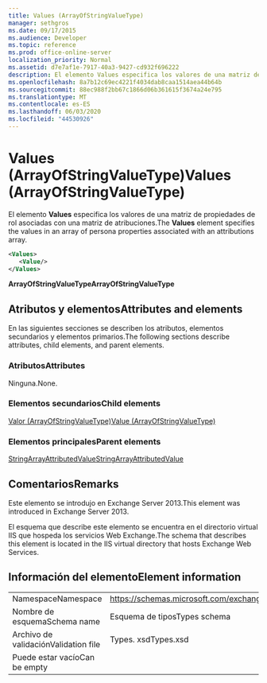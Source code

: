 ```yaml
---
title: Values (ArrayOfStringValueType)
manager: sethgros
ms.date: 09/17/2015
ms.audience: Developer
ms.topic: reference
ms.prod: office-online-server
localization_priority: Normal
ms.assetid: d7e7af1e-7917-40a3-9427-cd932f696222
description: El elemento Values especifica los valores de una matriz de propiedades de rol asociadas con una matriz de atribuciones.
ms.openlocfilehash: 8a7b12c69ec4221f4034dab8caa1514aea44b64b
ms.sourcegitcommit: 88ec988f2bb67c1866d06b361615f3674a24e795
ms.translationtype: MT
ms.contentlocale: es-ES
ms.lasthandoff: 06/03/2020
ms.locfileid: "44530926"
---
```

# <a name="values-arrayofstringvaluetype"></a><span data-ttu-id="5a355-103">Values (ArrayOfStringValueType)</span><span class="sxs-lookup"><span data-stu-id="5a355-103">Values (ArrayOfStringValueType)</span></span>

<span data-ttu-id="5a355-104">El elemento **Values** especifica los valores de una matriz de propiedades de rol asociadas con una matriz de atribuciones.</span><span class="sxs-lookup"><span data-stu-id="5a355-104">The **Values** element specifies the values in an array of persona properties associated with an attributions array.</span></span> 
  
```XML
<Values>
   <Value/>
</Values>
```

<span data-ttu-id="5a355-105">**ArrayOfStringValueType**</span><span class="sxs-lookup"><span data-stu-id="5a355-105">**ArrayOfStringValueType**</span></span>

## <a name="attributes-and-elements"></a><span data-ttu-id="5a355-106">Atributos y elementos</span><span class="sxs-lookup"><span data-stu-id="5a355-106">Attributes and elements</span></span>

<span data-ttu-id="5a355-107">En las siguientes secciones se describen los atributos, elementos secundarios y elementos primarios.</span><span class="sxs-lookup"><span data-stu-id="5a355-107">The following sections describe attributes, child elements, and parent elements.</span></span>
  
### <a name="attributes"></a><span data-ttu-id="5a355-108">Atributos</span><span class="sxs-lookup"><span data-stu-id="5a355-108">Attributes</span></span>

<span data-ttu-id="5a355-109">Ninguna.</span><span class="sxs-lookup"><span data-stu-id="5a355-109">None.</span></span>
  
### <a name="child-elements"></a><span data-ttu-id="5a355-110">Elementos secundarios</span><span class="sxs-lookup"><span data-stu-id="5a355-110">Child elements</span></span>

[<span data-ttu-id="5a355-111">Valor (ArrayOfStringValueType)</span><span class="sxs-lookup"><span data-stu-id="5a355-111">Value (ArrayOfStringValueType)</span></span>](value-arrayofstringvaluetype.md)
  
### <a name="parent-elements"></a><span data-ttu-id="5a355-112">Elementos principales</span><span class="sxs-lookup"><span data-stu-id="5a355-112">Parent elements</span></span>

[<span data-ttu-id="5a355-113">StringArrayAttributedValue</span><span class="sxs-lookup"><span data-stu-id="5a355-113">StringArrayAttributedValue</span></span>](stringarrayattributedvalue.md)
  
## <a name="remarks"></a><span data-ttu-id="5a355-114">Comentarios</span><span class="sxs-lookup"><span data-stu-id="5a355-114">Remarks</span></span>

<span data-ttu-id="5a355-115">Este elemento se introdujo en Exchange Server 2013.</span><span class="sxs-lookup"><span data-stu-id="5a355-115">This element was introduced in Exchange Server 2013.</span></span>
  
<span data-ttu-id="5a355-116">El esquema que describe este elemento se encuentra en el directorio virtual IIS que hospeda los servicios Web Exchange.</span><span class="sxs-lookup"><span data-stu-id="5a355-116">The schema that describes this element is located in the IIS virtual directory that hosts Exchange Web Services.</span></span>
  
## <a name="element-information"></a><span data-ttu-id="5a355-117">Información del elemento</span><span class="sxs-lookup"><span data-stu-id="5a355-117">Element information</span></span>

|||
|:-----|:-----|
|<span data-ttu-id="5a355-118">Namespace</span><span class="sxs-lookup"><span data-stu-id="5a355-118">Namespace</span></span>  <br/> |https://schemas.microsoft.com/exchange/services/2006/types  <br/> |
|<span data-ttu-id="5a355-119">Nombre de esquema</span><span class="sxs-lookup"><span data-stu-id="5a355-119">Schema name</span></span>  <br/> |<span data-ttu-id="5a355-120">Esquema de tipos</span><span class="sxs-lookup"><span data-stu-id="5a355-120">Types schema</span></span>  <br/> |
|<span data-ttu-id="5a355-121">Archivo de validación</span><span class="sxs-lookup"><span data-stu-id="5a355-121">Validation file</span></span>  <br/> |<span data-ttu-id="5a355-122">Types. xsd</span><span class="sxs-lookup"><span data-stu-id="5a355-122">Types.xsd</span></span>  <br/> |
|<span data-ttu-id="5a355-123">Puede estar vacío</span><span class="sxs-lookup"><span data-stu-id="5a355-123">Can be empty</span></span>  <br/> ||
   

